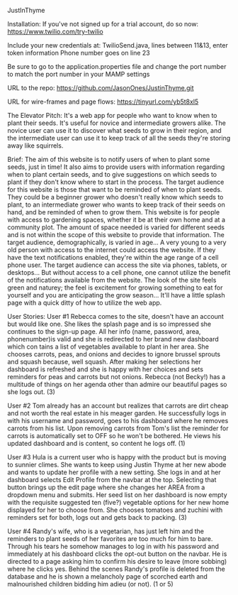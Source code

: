 JustInThyme

Installation: If you've not signed up for a trial account, do so now:
https://www.twilio.com/try-twilio

Include your new credentials at:
TwilioSend.java, lines between 11&13, enter token information
Phone number goes on line 23 

Be sure to go to the application.properties file and change the port number to match the port number in your MAMP settings

URL to the repo: https://github.com/JasonOnes/JustinThyme.git

URL for wire-frames and page flows: https://tinyurl.com/yb5t8xl5

The Elevator Pitch: It's a web app for people who want to know when to plant their seeds. It's useful for novice and intermediate growers alike. The novice user can use it to discover what seeds to grow in their region, and the intermediate user can use it to keep track of all the seeds they're storing away like squirrels.

Brief:
The aim of this website is to notify users of when to plant some seeds, just in time! It also aims to provide users with information regarding when to plant certain seeds, and to give suggestions on which seeds to plant if they don't know where to start in the process. The target audience for this website is those that want to be reminded of when to plant seeds. They could be a beginner grower who doesn't really know which seeds to plant, to an intermediate grower who wants to keep track of their seeds on hand, and be reminded of when to grow them. This website is for people with access to gardening spaces, whether it be at their own home and at a community plot. The amount of space needed is varied for different seeds and is not within the scope of this website to provide that information. The target audience, demographically, is varied in age... A very young to a very old person with access to the internet could access the website. If they have the text notifications enabled, they're within the age range of a cell phone user. The target audience can access the site via phones, tablets, or desktops... But without access to a cell phone, one cannot utilize the benefit of the notifications available from the website. The look of the site feels green and naturey; the feel is excitement for growing something to eat for yourself and you are anticipating the grow season... It'll have a little splash page with a quick ditty of how to utilize the web app.

User Stories:
User #1 
  Rebecca comes to the site, doesn't have an account but would like one. She likes the splash page and is so impressed she continues to the sign-up page. All her info (name, password, area, phonenumber)is valid and she is redirected to her brand new dashboard which con tains a list of vegetables available to plant in her area. She chooses carrots, peas, and onions and decides to ignore brussel sprouts and squash because, well squash. After making her selections her dashboard is refreshed and she is happy with her choices and sets reminders for peas and carrots but not onions. Rebecca (not Becky!) has a multitude of things on her agenda other than admire our beautiful pages so she logs out. (3)
  
User #2
  Tom already has an account but realizes that carrots are dirt cheap and not worth the real estate in his meager garden. He successfully logs in with his username and password, goes to his dashboard where he removes carrots from his list. Upon removing carrots from Tom's list the reminder for carrots is automatically set to OFF so he won't be bothered. He views his updated dashboard and is content, so content he logs off. (1)
 
User #3
  Hula is a current user who is happy with the product but is moving to sunnier climes. She wants to keep using Justin Thyme at her new abode and wants to update her profile with a new setting. She logs in and at her dashboard selects Edit Profile from the navbar at the top. Selecting that button brings up the edit page where she changes her AREA from a dropdown menu and submits. Her seed list on her dashboard is now empty with the requisite suggested ten (five?) vegetable options for her new home displayed for her to choose from. She chooses tomatoes and zuchini with reminders set for both, logs out and gets back to packing. (3)
  
User #4
  Randy's wife, who is a vegetarian, has just left him and the reminders to plant seeds of her favorites are too much for him to bare. Through his tears he somehow manages to log in with his password and immediately at his dashboard clicks the opt-out button on the navbar. He is directed to a page asking him to confirm his desire to leave (more sobbing) where he clicks yes. Behind the scenes Randy's profile is deleted from the database and he is shown a melancholy page of scorched earth and malnourished children bidding him adieu (or not). (1 or 5)
